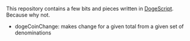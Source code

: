 This repository contains a few bits and pieces written in [DogeScript](https://dogescript.com/).  
Because why not.

* dogeCoinChange: makes change for a given total from a given set of denominations

